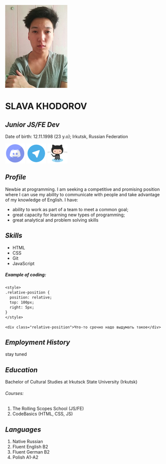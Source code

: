 ![avatar](cv.ava.jpg)

# SLAVA KHODOROV

## _Junior JS/FE Dev_
Date of birth: 12.11.1998 (23 y.o); 
Irkutsk, Russian Federation

[![Discord](ds64.png)](https://discord.gg/J8yp55yG) [![Telegram](tg64.png)](https://t.me/slavacalatrava) [![Github](gt64.png)](https://github.com/SlavaCho)

## _Profile_
Newbie at programming. I am seeking a competitive and promising position where I can use my ability to communicate with people and take advantage of my knowledge of English. 
I have: 
* ability to work as part of a team to meet a common goal;
* great capacity for learning new types of programming;
* great analytical and problem solving skills
## _Skills_
* HTML
* CSS
* Git
* JavaScript
##### _Example of coding:_

``` 
<style>
.relative-position {
  position: relative;
  top: 100px;
  right: 5px;
}
</style>

<div class="relative-position">Что-то срочно надо выдумать такое</div>
```

## _Employment History_
stay tuned

## _Education_
Bachelor of Cultural Studies at Irkutsck State University (Irkutsk)

###### Courses:
1. The Rolling Scopes School (JS/FE)
2. CodeBasics (HTML, CSS, JS)

## _Languages_
1. Native Russian
2. Fluent English B2
3. Fluent German B2
4. Polish A1-A2

